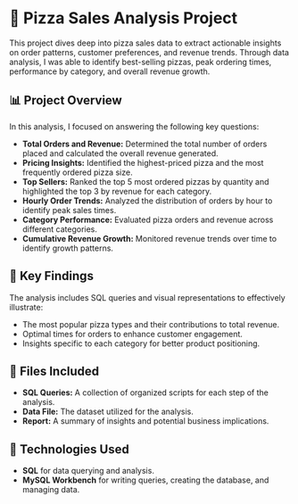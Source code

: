 <h1><b>🍕 Pizza Sales Analysis Project</b></h1>

This project dives deep into pizza sales data to extract actionable insights on order patterns, customer preferences, and revenue trends. Through data analysis, I was able to identify best-selling pizzas, peak ordering times, performance by category, and overall revenue growth.

 <h2><b>📊 Project Overview</b></h2>

In this analysis, I focused on answering the following key questions:

- **Total Orders and Revenue:** Determined the total number of orders placed and calculated the overall revenue generated.
- **Pricing Insights:** Identified the highest-priced pizza and the most frequently ordered pizza size.
- **Top Sellers:** Ranked the top 5 most ordered pizzas by quantity and highlighted the top 3 by revenue for each category.
- **Hourly Order Trends:** Analyzed the distribution of orders by hour to identify peak sales times.
- **Category Performance:** Evaluated pizza orders and revenue across different categories.
- **Cumulative Revenue Growth:** Monitored revenue trends over time to identify growth patterns.

 <h2><b>🚀 Key Findings</b></h2>

The analysis includes SQL queries and visual representations to effectively illustrate:

- The most popular pizza types and their contributions to total revenue.
- Optimal times for orders to enhance customer engagement.
- Insights specific to each category for better product positioning.

 <h2><b> 📂 Files Included</b></h2>

- **SQL Queries:** A collection of organized scripts for each step of the analysis.
- **Data File:** The dataset utilized for the analysis.
- **Report:** A summary of insights and potential business implications.

<h2><b> 📌 Technologies Used</b></h2>

- **SQL** for data querying and analysis.
- **MySQL Workbench** for writing queries, creating the database, and managing data.